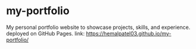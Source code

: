 # my-portfolio
My personal portfolio website to showcase projects, skills, and experience. deployed on GitHub Pages.
link: https://hemalpatel03.github.io/my-portfolio/
